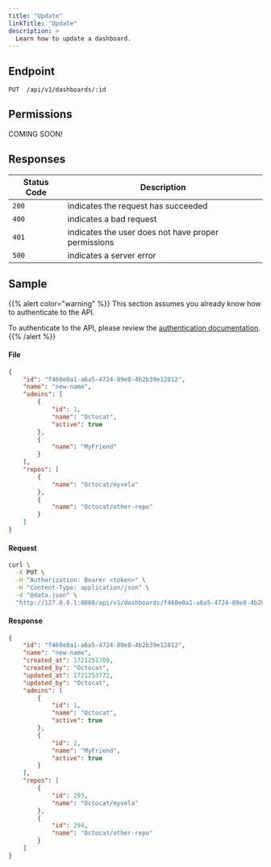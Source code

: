 ```yaml
---
title: "Update"
linkTitle: "Update"
description: >
  Learn how to update a dashboard.
---
```


## Endpoint

```
PUT  /api/v1/dashboards/:id
```

## Permissions

COMING SOON!

## Responses

| Status Code | Description                                         |
| ----------- | --------------------------------------------------- |
| `200`       | indicates the request has succeeded                 |
| `400`       | indicates a bad request                             |
| `401`       | indicates the user does not have proper permissions |
| `500`       | indicates a server error                            |

## Sample

{{% alert color="warning" %}}
This section assumes you already know how to authenticate to the API.

To authenticate to the API, please review the [authentication documentation](/docs/reference/api/authentication/).
{{% /alert %}}

#### File

```json
{
    "id": "f460e0a1-a6a5-4724-89e8-4b2b39e12012",
    "name": "new-name",
    "admins": [
        {
            "id": 1,
            "name": "Octocat",
            "active": true
        },
        {
            "name": "MyFriend"
        }
    ],
    "repos": [
        {
            "name": "Octocat/myvela"
        },
        {
            "name": "Octocat/other-repo"
        }
    ]
}
```

#### Request

```sh
curl \
  -X PUT \
  -H "Authorization: Bearer <token>" \
  -H "Content-Type: application/json" \
  -d "@data.json" \
  "http://127.0.0.1:8080/api/v1/dashboards/f460e0a1-a6a5-4724-89e8-4b2b39e12012"
```

#### Response

```json
{
    "id": "f460e0a1-a6a5-4724-89e8-4b2b39e12012",
    "name": "new-name",
    "created_at": 1721251709,
    "created_by": "Octocat",
    "updated_at": 1721253772,
    "updated_by": "Octocat",
    "admins": [
        {
            "id": 1,
            "name": "Octocat",
            "active": true
        },
        {
            "id": 2,
            "name": "MyFriend",
            "active": true
        }
    ],
    "repos": [
        {
            "id": 293,
            "name": "Octocat/myvela"
        },
        {
            "id": 294,
            "name": "Octocat/other-repo"
        }
    ]
}
```